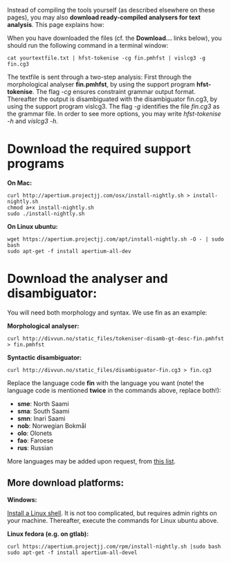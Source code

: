 Instead of compiling the tools yourself (as described elsewhere on these pages), you may also **download ready-compiled analysers for text analysis**. This page explains how:

When you have downloaded the files (cf. the **Download...** links below), you should run the following command in a terminal window:

```
cat yourtextfile.txt | hfst-tokenise -cg fin.pmhfst | vislcg3 -g fin.cg3
```

The textfile is sent through a two-step analysis: First through the morphological analyser **fin.pmhfst**,
by using the support program **hfst-tokenise**. The flag *-cg* ensures constraint grammar output format.
Thereafter the output is disambiguated with the disambiguator fin.cg3, by using the support program vislcg3.
The flag *-g* identifies the file *fin.cg3* as the grammar file. In order to see more options, you may write
*hfst-tokenise -h* and *vislcg3 -h*.

# Download the required support programs

**On Mac:**
```
curl http://apertium.projectjj.com/osx/install-nightly.sh > install-nightly.sh
chmod a+x install-nightly.sh
sudo ./install-nightly.sh
```

**On Linux ubuntu:**
```
wget https://apertium.projectjj.com/apt/install-nightly.sh -O - | sudo bash
sudo apt-get -f install apertium-all-dev
```

# Download the analyser and disambiguator:

You will need both morphology and syntax. We use fin as an example:

**Morphological analyser:**
```
curl http://divvun.no/static_files/tokeniser-disamb-gt-desc-fin.pmhfst > fin.pmhfst
```

**Syntactic disambiguator:**
```
curl http://divvun.no/static_files/disambiguator-fin.cg3 > fin.cg3
```

Replace the language code **fin** with the language you want (note! the language code is mentioned **twice** in the commands above, replace both!):

* **sme**: North Saami
* **sma**: South Saami
* **smn**: Inari Saami
* **nob**: Norwegian Bokmål
* **olo**: Olonets
* **fao**: Faroese
* **rus**: Russian

More languages may be added upon request, from [this list](https://giellalt.uit.no/lang/index.html).

## More download platforms:

**Windows:**

[Install a Linux shell](https://www.howtogeek.com/249966/how-to-install-and-use-the-linux-bash-shell-on-windows-10/). It is not too complicated, but requires admin rights on your machine. Thereafter, execute the commands for Linux ubuntu above.

**Linux fedora (e.g. on gtlab):**
```
curl https://apertium.projectjj.com/rpm/install-nightly.sh |sudo bash
sudo apt-get -f install apertium-all-devel
```
